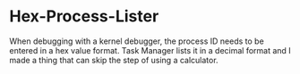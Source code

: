 # Hex-Process-Lister

When debugging with a kernel debugger, the process ID needs to be entered in a hex value format.
Task Manager lists it in a decimal format and I made a thing that can skip the step of using a calculator.
